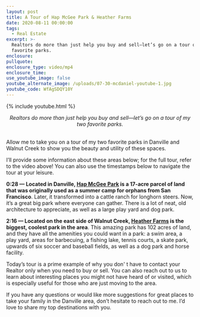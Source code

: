 ```yaml
---
layout: post
title: A Tour of Hap McGee Park & Heather Farms
date: 2020-08-11 00:00:00
tags:
  - Real Estate
excerpt: >-
  Realtors do more than just help you buy and sell—let’s go on a tour of my two
  favorite parks.
enclosure:
pullquote:
enclosure_type: video/mp4
enclosure_time:
use_youtube_image: false
youtube_alternate_image: /uploads/07-30-mcdaniel-youtube-1.jpg
youtube_code: WfAgSDQY10Y
---
```


{% include youtube.html %}

<center><em>Realtors do more than just help you buy and sell&mdash;let&rsquo;s go on a tour of my two favorite parks.</em></center>

<br>Allow me to take you on a tour of my two favorite parks in Danville and Walnut Creek to show you the beauty and utility of these spaces.

I’ll provide some information about these areas below; for the full tour, refer to the video above\! You can also use the timestamps below to navigate the tour at your leisure.

**0:28 — Located in Danville, <u><a target="_blank" rel="noopener" href="https://www.danville.ca.gov/613/Hap-Magee-Ranch-Park">Hap McGee Park</a></u> is a 17-acre parcel of land that was originally used as a summer camp for orphans from San Francisco**. Later, it transformed into a cattle ranch for longhorn steers. Now, it’s a great big park where everyone can gather. There is a lot of neat, old architecture to appreciate, as well as a large play yard and dog park.

**2:16 — Located on the east side of Walnut Creek, <u><a target="_blank" rel="noopener" href="https://www.walnut-creek.org/Home/Components/FacilityDirectory/FacilityDirectory/51/665">Heather Farms</a></u> is the biggest, coolest park in the area**. This amazing park has 102 acres of land, and they have all the amenities you could want in a park: a swim area, a play yard, areas for barbecuing, a fishing lake, tennis courts, a skate park, upwards of six soccer and baseball fields, as well as a dog park and horse facility.

Today’s tour is a prime example of why you don' t have to contact your Realtor only when you need to buy or sell. You can also reach out to us to learn about interesting places you might not have heard of or visited, which is especially useful for those who are just moving to the area.

If you have any questions or would like more suggestions for great places to take your family in the Danville area, don’t hesitate to reach out to me. I’d love to share my top destinations with you.